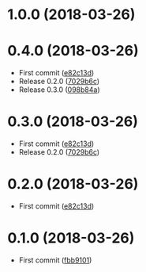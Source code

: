 <a name="1.0.0"></a>
# 1.0.0 (2018-03-26)




<a name="0.4.0"></a>
# 0.4.0 (2018-03-26)

* First commit ([e82c13d](https://github.com/Kikobeats/codecopy/commit/e82c13d))
* Release 0.2.0 ([7029b6c](https://github.com/Kikobeats/codecopy/commit/7029b6c))
* Release 0.3.0 ([098b84a](https://github.com/Kikobeats/codecopy/commit/098b84a))



<a name="0.3.0"></a>
# 0.3.0 (2018-03-26)

* First commit ([e82c13d](https://github.com/Kikobeats/codecopy.js/commit/e82c13d))
* Release 0.2.0 ([7029b6c](https://github.com/Kikobeats/codecopy.js/commit/7029b6c))



<a name="0.2.0"></a>
# 0.2.0 (2018-03-26)

* First commit ([e82c13d](https://github.com/Kikobeats/codecopy.js/commit/e82c13d))



<a name="0.1.0"></a>
# 0.1.0 (2018-03-26)

* First commit ([fbb9101](https://github.com/Kikobeats/codecopy.js/commit/fbb9101))



